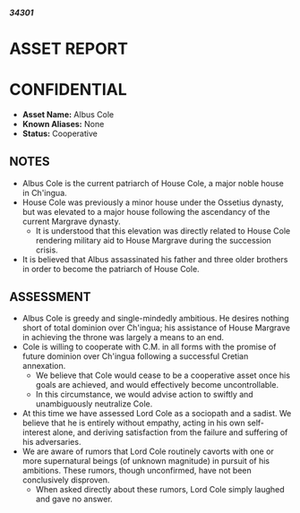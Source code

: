 ##### 34301

# ASSET REPORT

# CONFIDENTIAL

- **Asset Name:** Albus Cole
- **Known Aliases:** None
- **Status:** Cooperative

## NOTES
- Albus Cole is the current patriarch of House Cole, a major noble house in Ch'ingua.
- House Cole was previously a minor house under the Ossetius dynasty, but was elevated to a major house following the ascendancy of the current Margrave dynasty. 
	- It is understood that this elevation was directly related to House Cole rendering military aid to House Margrave during the succession crisis.
- It is believed that Albus assassinated his father and three older brothers in order to become the patriarch of House Cole. 

## ASSESSMENT
- Albus Cole is greedy and single-mindedly ambitious. He desires nothing short of total dominion over Ch'ingua; his assistance of House Margrave in achieving the throne was largely a means to an end.
- Cole is willing to cooperate with C.M. in all forms with the promise of future dominion over Ch'ingua following a successful Cretian annexation.
	- We believe that Cole would cease to be a cooperative asset once his goals are achieved, and would effectively become uncontrollable.
	- In this circumstance, we would advise action to swiftly and unambiguously neutralize Cole. 
- At this time we have assessed Lord Cole as a sociopath and a sadist. We believe that he is entirely without empathy, acting in his own self-interest alone, and deriving satisfaction from the failure and suffering of his adversaries. 
- We are aware of rumors that Lord Cole routinely cavorts with one or more supernatural beings (of unknown magnitude) in pursuit of his ambitions. These rumors, though unconfirmed, have not been conclusively disproven. 
	- When asked directly about these rumors, Lord Cole simply laughed and gave no answer.